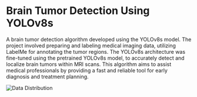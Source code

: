 # Brain Tumor Detection Using YOLOv8s 

  A brain tumor detection algorithm developed using the YOLOv8s model. The project involved preparing and labeling medical imaging data, utilizing LabelMe for annotating the tumor regions. The YOLOv8s architecture was fine-tuned using the pretrained YOLOv8s model, to accurately detect and localize brain tumors within MRI scans. This algorithm aims to assist medical professionals by providing a fast and reliable tool for early diagnosis and treatment planning. 


![Data Distribution](C:\Users\Hp\tumorproject\runs\detect\train3\labels.jpg)
